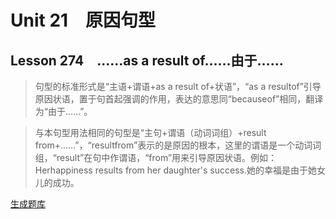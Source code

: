 ﻿ # Unit 21　原因句型
 ## Lesson 274　……as a result of……由于……
 
> 句型的标准形式是“主语+谓语+as a result of+状语”，“as a resultof”引导原因状语，置于句首起强调的作用，表达的意思同“becauseof”相同，翻译为“由于……”。

> 与本句型用法相同的句型是“主句+谓语（动词词组）+result from+……”，“resultfrom”表示的是原因的根本，这里的谓语是一个动词词组，“result”在句中作谓语，“from”用来引导原因状语。例如：Herhappiness results from her daughter's success.她的幸福是由于她女儿的成功。


 [生成题库](./sentence/f274.json)